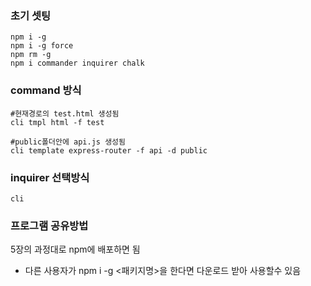 ### 초기 셋팅
```
npm i -g
npm i -g force
npm rm -g
npm i commander inquirer chalk
```

### command 방식
```
#현재경로의 test.html 생성됨
cli tmpl html -f test

#public폴더안에 api.js 생성됨
cli template express-router -f api -d public 
```

### inquirer 선택방식
```
cli
```

### 프로그램 공유방법
5장의 과정대로 npm에 배포하면 됨
- 다른 사용자가 npm i -g <패키지명>을 한다면 다운로드 받아 사용할수 있음
